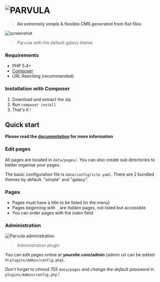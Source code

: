 # ![PARVULA](http://i.imgur.com/igAQPza.png)

> **An extremely simple & flexible CMS generated from flat files**

![screenshot](http://i.imgur.com/gsbzwgl.png)
> Parvula with the default galaxy theme

### Requirements

* PHP 5.4+
* [Composer](http://getcomposer.org/)
* URL Rewriting (recommended)

### Installation with Composer

1. Download and extract the zip
2. Run `composer install`
3. That's it !

## Quick start

**Please read the [documentation](https://bafs.github.io/parvula/) for more information**

### Edit pages

All pages are located in `data/pages/`. You can also create sub directories to better organise your pages.

The basic configuration file is `data/config/site.yaml`.
There are 2 bundled themes by default: "simple" and "galaxy".

### Pages

* Pages must have a title to be listed (in the menu)
* Pages beginning with `_` are *hidden* pages, not listed but accessible
* You can order pages with the *index* field

### Administration

![Parvula administration](http://i.imgur.com/WtDfVXu.png)
> Administration plugin

You can edit pages online at **yoursite.com/admin** (admin url can be edited in `plugins/Admin/config.php`).

Don't forget to *chmod 755* `data/pages` and *change the default password* in `plugins/Admin/config.php` !
